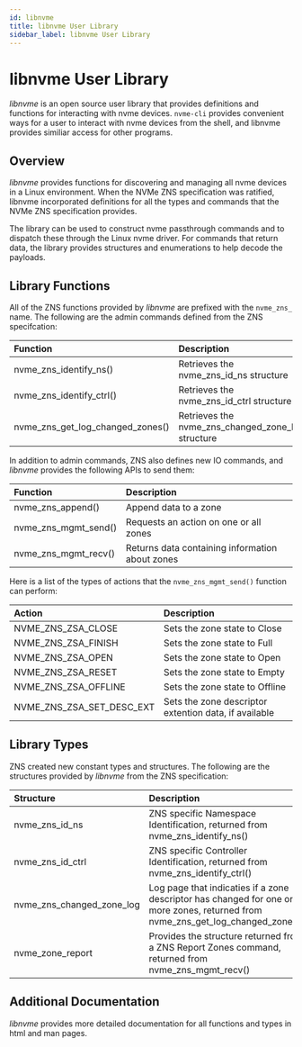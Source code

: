 ```yaml
---
id: libnvme
title: libnvme User Library
sidebar_label: libnvme User Library
---
```


# libnvme User Library

*libnvme* is an open source user library that provides definitions and functions
for interacting with nvme devices. `nvme-cli` provides convenient ways for a
user to interact with nvme devices from the shell, and libnvme provides
similiar access for other programs.

## Overview

*libnvme* provides functions for discovering and managing all nvme devices in a
Linux environment. When the NVMe ZNS specification was ratified, libnvme
incorporated definitions for all the types and commands that the NVMe ZNS
specification provides.

The library can be used to construct nvme passthrough commands and to dispatch
these through the Linux nvme driver. For commands that return data, the library
provides structures and enumerations to help decode the payloads.

## Library Functions

All of the ZNS functions provided by *libnvme* are prefixed with the
`nvme_zns_` name.  The following are the admin commands defined from the ZNS
specifcation:

<center>

| Function | Description |
| :------- | :---------- |
| nvme_zns_identify_ns() | Retrieves the nvme_zns_id_ns structure |
| nvme_zns_identify_ctrl() | Retrieves the nvme_zns_id_ctrl structure |
| nvme_zns_get_log_changed_zones() | Retrieves the nvme_zns_changed_zone_log structure |

</center>

In addition to admin commands, ZNS also defines new IO commands, and *libnvme*
provides the following APIs to send them:

<center>

| Function | Description |
| :------- | :---------- |
| nvme_zns_append() | Append data to a zone |
| nvme_zns_mgmt_send() | Requests an action on one or all zones |
| nvme_zns_mgmt_recv() | Returns data containing information about zones |

</center>

Here is a list of the types of actions that the `nvme_zns_mgmt_send()` function
can perform: 

<center>

| Action | Description |
| :----- | :---------- |
| NVME_ZNS_ZSA_CLOSE | Sets the zone state to Close |
| NVME_ZNS_ZSA_FINISH | Sets the zone state to Full |
| NVME_ZNS_ZSA_OPEN | Sets the zone state to Open |
| NVME_ZNS_ZSA_RESET | Sets the zone state to Empty |
| NVME_ZNS_ZSA_OFFLINE | Sets the zone state to Offline  |
| NVME_ZNS_ZSA_SET_DESC_EXT | Sets the zone descriptor extention data, if available |

</center>

## Library Types

ZNS created new constant types and structures. The following are the structures
provided by *libnvme* from the ZNS specification:

<center>

| Structure | Description |
| :-------- | :---------- |
| nvme_zns_id_ns | ZNS specific Namespace Identification, returned from nvme_zns_identify_ns() |
| nvme_zns_id_ctrl | ZNS specific Controller Identification, returned from nvme_zns_identify_ctrl() |
| nvme_zns_changed_zone_log | Log page that indicaties if a zone descriptor has changed for one or more zones, returned from nvme_zns_get_log_changed_zones() |
| nvme_zone_report | Provides the structure returned from a ZNS Report Zones command, returned from nvme_zns_mgmt_recv() |

</center>

## Additional Documentation

*libnvme* provides more detailed documentation for all functions and types in
html and man pages.
